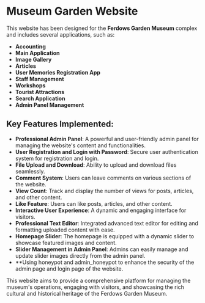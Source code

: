 # Museum Garden Website

This website has been designed for the **Ferdows Garden Museum** complex and includes several applications, such as:

- **Accounting**
- **Main Application**
- **Image Gallery**
- **Articles**
- **User Memories Registration App**
- **Staff Management**
- **Workshops**
- **Tourist Attractions**
- **Search Application**
- **Admin Panel Management**

## Key Features Implemented:
- **Professional Admin Panel**: A powerful and user-friendly admin panel for managing the website's content and functionalities.
- **User Registration and Login with Password**: Secure user authentication system for registration and login.
- **File Upload and Download**: Ability to upload and download files seamlessly.
- **Comment System**: Users can leave comments on various sections of the website.
- **View Count**: Track and display the number of views for posts, articles, and other content.
- **Like Feature**: Users can like posts, articles, and other content.
- **Interactive User Experience**: A dynamic and engaging interface for visitors.
- **Professional Text Editor**: Integrated advanced text editor for editing and formatting uploaded content with ease.
- **Homepage Slider**: The homepage is equipped with a dynamic slider to showcase featured images and content.
- **Slider Management in Admin Panel**: Admins can easily manage and update slider images directly from the admin panel.
- **Using honeypot and admin_honeypot to enhance the security of the admin page and login page of the website.

This website aims to provide a comprehensive platform for managing the museum's operations, engaging with visitors, and showcasing the rich cultural and historical heritage of the Ferdows Garden Museum.
